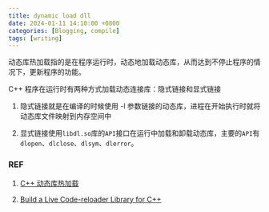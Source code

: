 ```yaml
---
title: dynamic load dll
date: 2024-01-11 14:10:00 +0800
categories: [Blogging, compile]
tags: [writing]
---
```


动态库热加载指的是在程序运行时，动态地加载动态库，从而达到不停止程序的情况下，更新程序的功能。

C++ 程序在运行时有两种方式加载动态连接库：隐式链接和显式链接

1. 隐式链接就是在编译的时候使用 -l 参数链接的动态库，进程在开始执行时就将动态库文件映射到内存空间中

2. 显式链接使用`libdl.so`库的`API`接口在运行中加载和卸载动态库，主要的`API`有 `dlopen`、`dlclose`、`dlsym`、`dlerror`。

### REF

1. [C++ 动态库热加载](https://zhuanlan.zhihu.com/p/676040808)

2. [Build a Live Code-reloader Library for C++](https://howistart.org/posts/cpp/1/index.html)
